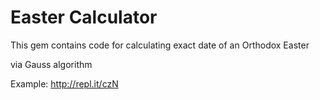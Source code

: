 <h1>Easter Calculator</h1>
<span>This gem contains code for calculating exact date of an Orthodox Easter</span>
<p>via Gauss algorithm</p>

Example: http://repl.it/czN
